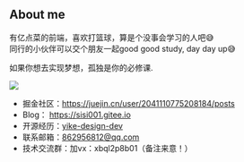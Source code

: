 ## About me
有亿点菜的前端，喜欢打篮球，算是个没事会学习的人吧😅  
同行的小伙伴可以交个朋友一起good good study, day day up😅

如果你想去实现梦想，孤独是你的必修课.  

  ![](https://github-readme-stats.vercel.app/api?username=silin001&theme=dark)  


* 掘金社区：https://juejin.cn/user/2041110775208184/posts
* Blog： https://sisi001.gitee.io
* 开源经历：[yike-design-dev](https://github.com/ecaps1038/yike-design-dev)
* 联系邮箱：862956812@qq.com
* 技术交流群：加vx：xbql2p8b01（备注来意！）

  
  
<!--
**silin001/silin001** is a ✨ _special_ ✨ repository because its `README.md` (this file) appears on your GitHub profile.

Here are some ideas to get you started:

- 🔭 I’m currently working on ...
- 🌱 I’m currently learning ...
- 👯 I’m looking to collaborate on ...
- 🤔 I’m looking for help with ...
- 💬 Ask me about ...
- 📫 How to reach me: ...
- 😄 Pronouns: ...
- ⚡ Fun fact: ...
-->
